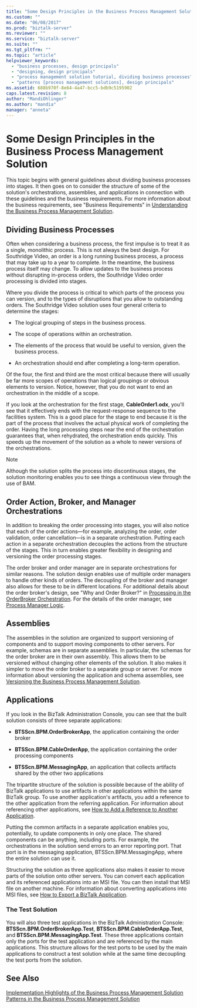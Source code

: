 ```yaml
---
title: "Some Design Principles in the Business Process Management Solution | Microsoft Docs"
ms.custom: ""
ms.date: "06/08/2017"
ms.prod: "biztalk-server"
ms.reviewer: ""
ms.service: "biztalk-server"
ms.suite: ""
ms.tgt_pltfrm: ""
ms.topic: "article"
helpviewer_keywords: 
  - "business processes, design principals"
  - "designing, design principals"
  - "process management solution tutorial, dividing business processes"
  - "patterns [process management solutions], design principals"
ms.assetid: 688b970f-8e64-4a47-bcc5-bdb9c5195902
caps.latest.revision: 8
author: "MandiOhlinger"
ms.author: "mandia"
manager: "anneta"
---
```

# Some Design Principles in the Business Process Management Solution
This topic begins with general guidelines about dividing business processes into stages. It then goes on to consider the structure of some of the solution's orchestrations, assemblies, and applications in connection with these guidelines and the business requirements. For more information about the business requirements, see "Business Requirements" in [Understanding the Business Process Management Solution](../core/understanding-the-business-process-management-solution.md).  
  
## Dividing Business Processes  
 Often when considering a business process, the first impulse is to treat it as a single, monolithic process. This is not always the best design. For Southridge Video, an order is a long running business process, a process that may take up to a year to complete. In the meantime, the business process itself may change. To allow updates to the business process without disrupting in-process orders, the Southridge Video order processing is divided into stages.  
  
 Where you divide the process is critical to which parts of the process you can version, and to the types of disruptions that you allow to outstanding orders. The Southridge Video solution uses four general criteria to determine the stages:  
  
-   The logical grouping of steps in the business process.  
  
-   The scope of operations within an orchestration.  
  
-   The elements of the process that would be useful to version, given the business process.  
  
-   An orchestration should end after completing a long-term operation.  
  
 Of the four, the first and third are the most critical because there will usually be far more scopes of operations than logical groupings or obvious elements to version. Notice, however, that you do not want to end an orchestration in the middle of a scope.  
  
 If you look at the orchestration for the first stage, **CableOrder1.odx**, you'll see that it effectively ends with the request-response sequence to the facilities system. This is a good place for the stage to end because it is the part of the process that involves the actual physical work of completing the order. Having the long processing steps near the end of the orchestration guarantees that, when rehydrated, the orchestration ends quickly. This speeds up the movement of the solution as a whole to newer versions of the orchestrations.  
  
> [!NOTE]
>  Although the solution splits the process into discontinuous stages, the solution monitoring enables you to see things a continuous view through the use of BAM.  
  
## Order Action, Broker, and Manager Orchestrations  
 In addition to breaking the order processing into stages, you will also notice that each of the order actions—for example, analyzing the order, order validation, order cancellation—is in a separate orchestration. Putting each action in a separate orchestration decouples the actions from the structure of the stages. This in turn enables greater flexibility in designing and versioning the order processing stages.  
  
 The order broker and order manager are in separate orchestrations for similar reasons. The solution design enables use of multiple order managers to handle other kinds of orders. The decoupling of the broker and manager also allows for these to be in different locations. For additional details about the order broker's design, see "Why and Order Broker?" in [Processing in the OrderBroker Orchestration](../core/processing-in-the-orderbroker-orchestration.md). For the details of the order manager, see [Process Manager Logic](../core/process-manager-logic.md).  
  
## Assemblies  
 The assemblies in the solution are organized to support versioning of components and to support moving components to other servers. For example, schemas are in separate assemblies. In particular, the schemas for the order broker are in their own  assembly. This allows them to be versioned without changing other elements of the solution. It also makes it simpler to move the order broker to a separate group or server. For more information about versioning the application and schema assemblies, see [Versioning the Business Process Management Solution](../core/versioning-the-business-process-management-solution.md).  
  
## Applications  
 If you look in the BizTalk Administration Console, you can see that the built solution consists of three separate applications:  
  
-   **BTSScn.BPM.OrderBrokerApp**, the application containing the order broker  
  
-   **BTSScn.BPM.CableOrderApp**, the application containing the order processing components  
  
-   **BTSScn.BPM.MessagingApp**, an application that collects artifacts shared by the other two applications  
  
 The tripartite structure of the solution is possible because of the ability of BizTalk applications to use artifacts in other applications within the same BizTalk group. To use another application's artifacts, you add a reference to the other application from the referring application. For information about referencing other applications, see [How to Add a Reference to Another Application](../core/how-to-add-a-reference-to-another-application.md).  
  
 Putting the common artifacts in a separate application enables you, potentially, to update components in only one place. The shared components can be anything, including ports. For example, the orchestrations in the solution send errors to an error reporting port. That port is in the messaging application, BTSScn.BPM.MessagingApp, where the entire solution can use it.  
  
 Structuring the solution as three applications also makes it easier to move parts of the solution onto other servers. You can convert each application and its referenced applications into an MSI file. You can then install that MSI file on another machine. For information about converting applications into MSI files, see [How to Export a BizTalk Application](../core/how-to-export-a-biztalk-application.md).  
  
### The Test Solution  
 You will also three test applications in the BizTalk Administration Console: **BTSScn.BPM.OrderBrokerApp.Test**, **BTSScn.BPM.CableOrderApp.Test**, and **BTSScn.BPM.MessagingApp.Test**. These three applications contain only the ports for the test application and are referenced by the main applications. This structure allows for the test ports to be used by the main applications to construct a test solution while at the same time decoupling the test ports from the solution.  
  
## See Also  
 [Implementation Highlights of the Business Process Management Solution](../core/implementation-highlights-of-the-business-process-management-solution.md)   
 [Patterns in the Business Process Management Solution](../core/patterns-in-the-business-process-management-solution.md)